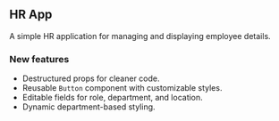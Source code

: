 ## HR App

A simple HR application for managing and displaying employee details.

### New features

- Destructured props for cleaner code.
- Reusable `Button` component with customizable styles.
- Editable fields for role, department, and location.
- Dynamic department-based styling.
